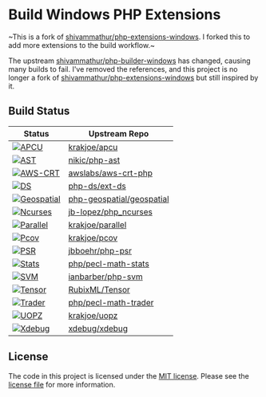 # Build Windows PHP Extensions

~This is a fork of [shivammathur/php-extensions-windows](https://github.com/shivammathur/php-extensions-windows).
I forked this to add more extensions to the build workflow.~

The upstream [shivammathur/php-builder-windows](https://github.com/shivammathur/php-builder-windows "PHP Snapshots") has changed, causing many builds to fail.
I've removed the references, and this project is no longer a fork of [shivammathur/php-extensions-windows](https://github.com/shivammathur/php-extensions-windows) but still inspired by it.

## Build Status
| Status | Upstream Repo |
| --- | ----- |
| [![APCU](https://github.com/jb-lopez/php-extensions-windows/actions/workflows/apcu.yml/badge.svg)](https://github.com/jb-lopez/php-extensions-windows/releases/tag/apcu) | [krakjoe/apcu](https://github.com/krakjoe/apcu) |
| [![AST](https://github.com/jb-lopez/php-extensions-windows/actions/workflows/ast.yml/badge.svg)](https://github.com/jb-lopez/php-extensions-windows/releases/tag/ast) | [nikic/php-ast](https://github.com/nikic/php-ast) |
| [![AWS-CRT](https://github.com/jb-lopez/php-extensions-windows/actions/workflows/awscrt.yml/badge.svg)](https://github.com/jb-lopez/php-extensions-windows/releases/tag/awscrt) | [awslabs/aws-crt-php](https://github.com/awslabs/aws-crt-php) |
| [![DS](https://github.com/jb-lopez/php-extensions-windows/actions/workflows/ds.yml/badge.svg)](https://github.com/jb-lopez/php-extensions-windows/releases/tag/ds) | [php-ds/ext-ds](https://github.com/php-ds/ext-ds) |
| [![Geospatial](https://github.com/jb-lopez/php-extensions-windows/actions/workflows/geospatial.yml/badge.svg)](https://github.com/jb-lopez/php-extensions-windows/releases/tag/geospatial) | [php-geospatial/geospatial](https://github.com/php-geospatial/geospatial) |
| [![Ncurses](https://github.com/jb-lopez/php-extensions-windows/actions/workflows/ncurses.yml/badge.svg)](https://github.com/jb-lopez/php-extensions-windows/releases/tag/ncurses) | [jb-lopez/php_ncurses](https://github.com/jb-lopez/php_ncurses) |
| [![Parallel](https://github.com/jb-lopez/php-extensions-windows/actions/workflows/parallel.yml/badge.svg)](https://github.com/jb-lopez/php-extensions-windows/releases/tag/parallel) | [krakjoe/parallel](https://github.com/krakjoe/parallel) |
| [![Pcov](https://github.com/jb-lopez/php-extensions-windows/actions/workflows/pcov.yml/badge.svg)](https://github.com/jb-lopez/php-extensions-windows/releases/tag/pcov) | [krakjoe/pcov](https://github.com/krakjoe/pcov) |
| [![PSR](https://github.com/jb-lopez/php-extensions-windows/actions/workflows/psr.yml/badge.svg)](https://github.com/jb-lopez/php-extensions-windows/releases/tag/psr) | [jbboehr/php-psr](https://github.com/jbboehr/php-psr) |
| [![Stats](https://github.com/jb-lopez/php-extensions-windows/actions/workflows/stats.yml/badge.svg)](https://github.com/jb-lopez/php-extensions-windows/releases/tag/stats) | [php/pecl-math-stats](https://github.com/php/pecl-math-stats) |
| [![SVM](https://github.com/jb-lopez/php-extensions-windows/actions/workflows/svm.yml/badge.svg)](https://github.com/jb-lopez/php-extensions-windows/releases/tag/svm) | [ianbarber/php-svm](https://github.com/ianbarber/php-svm) |
| [![Tensor](https://github.com/jb-lopez/php-extensions-windows/actions/workflows/tensor.yml/badge.svg)](https://github.com/jb-lopez/php-extensions-windows/releases/tag/tensor) | [RubixML/Tensor](https://github.com/RubixML/Tensor) |
| [![Trader](https://github.com/jb-lopez/php-extensions-windows/actions/workflows/trader.yml/badge.svg)](https://github.com/jb-lopez/php-extensions-windows/releases/tag/trader) | [php/pecl-math-trader](https://github.com/php/pecl-math-trader) |
| [![UOPZ](https://github.com/jb-lopez/php-extensions-windows/actions/workflows/uopz.yml/badge.svg)](https://github.com/jb-lopez/php-extensions-windows/releases/tag/uopz) | [krakjoe/uopz](https://github.com/krakjoe/uopz) |
| [![Xdebug](https://github.com/jb-lopez/php-extensions-windows/actions/workflows/xdebug.yml/badge.svg)](https://github.com/jb-lopez/php-extensions-windows/releases/tag/xdebug) | [xdebug/xdebug](https://github.com/xdebug/xdebug) |

## License
The code in this project is licensed under the [MIT license](http://choosealicense.com/licenses/mit/).
Please see the [license file](LICENSE) for more information.
